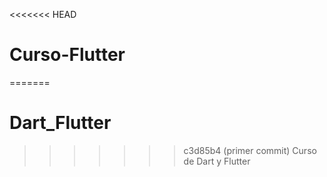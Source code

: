 <<<<<<< HEAD
# Curso-Flutter
=======
# Dart_Flutter
>>>>>>> c3d85b4 (primer commit)
Curso de Dart y Flutter
